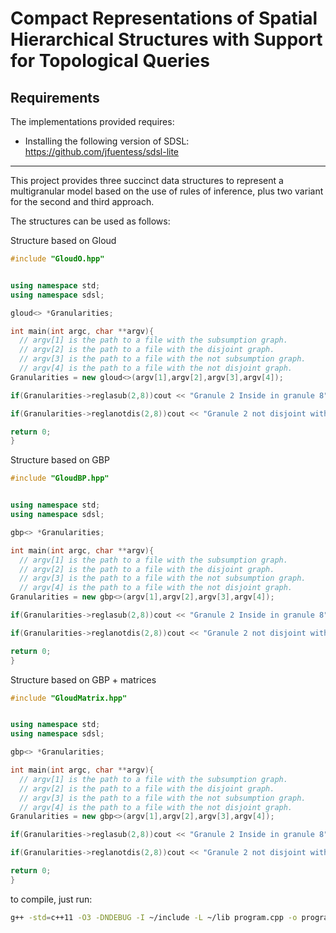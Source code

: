 Compact Representations of Spatial Hierarchical Structures with Support for Topological Queries
=========

Requirements
------------

The implementations provided requires:

* Installing the following version of SDSL: https://github.com/jfuentess/sdsl-lite

------------

This project provides three succinct data structures to represent a multigranular model based on the use of rules of inference, plus two variant for the second and third approach.

The structures can be used as follows:

Structure based on Gloud

```cpp
#include "GloudO.hpp"


using namespace std;
using namespace sdsl;

gloud<> *Granularities;

int main(int argc, char **argv){
  // argv[1] is the path to a file with the subsumption graph.
  // argv[2] is the path to a file with the disjoint graph.
  // argv[3] is the path to a file with the not subsumption graph.
  // argv[4] is the path to a file with the not disjoint graph.
Granularities = new gloud<>(argv[1],argv[2],argv[3],argv[4]);

if(Granularities->reglasub(2,8))cout << "Granule 2 Inside in granule 8"\n;

if(Granularities->reglanotdis(2,8))cout << "Granule 2 not disjoint with granule 8"\n;

return 0;
}
```

Structure based on GBP
```cpp
#include "GloudBP.hpp"


using namespace std;
using namespace sdsl;

gbp<> *Granularities;

int main(int argc, char **argv){
  // argv[1] is the path to a file with the subsumption graph.
  // argv[2] is the path to a file with the disjoint graph.
  // argv[3] is the path to a file with the not subsumption graph.
  // argv[4] is the path to a file with the not disjoint graph.
Granularities = new gbp<>(argv[1],argv[2],argv[3],argv[4]);

if(Granularities->reglasub(2,8))cout << "Granule 2 Inside in granule 8"\n;

if(Granularities->reglanotdis(2,8))cout << "Granule 2 not disjoint with granule 8"\n;

return 0;
}
```

Structure based on GBP + matrices
```cpp
#include "GloudMatrix.hpp"


using namespace std;
using namespace sdsl;

gbp<> *Granularities;

int main(int argc, char **argv){
  // argv[1] is the path to a file with the subsumption graph.
  // argv[2] is the path to a file with the disjoint graph.
  // argv[3] is the path to a file with the not subsumption graph.
  // argv[4] is the path to a file with the not disjoint graph.
Granularities = new gbp<>(argv[1],argv[2],argv[3],argv[4]);

if(Granularities->reglasub(2,8))cout << "Granule 2 Inside in granule 8"\n;

if(Granularities->reglanotdis(2,8))cout << "Granule 2 not disjoint with granule 8"\n;

return 0;
}
```



to compile, just run:


```sh
g++ -std=c++11 -O3 -DNDEBUG -I ~/include -L ~/lib program.cpp -o program -lsdsl
```
